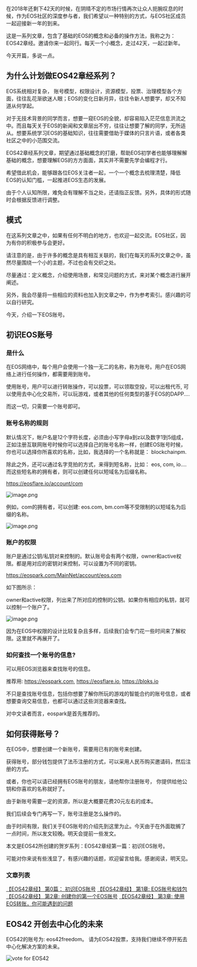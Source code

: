 在2018年还剩下42天的时候，在阴晴不定的市场行情再次让众人扼腕叹息的时候，作为EOS社区的深度参与者，我们希望以一种特别的方式，与EOS社区成员一起迎接新一年的到来。

这是一系列文章，包含了基础的EOS的概念和必备的操作方法，我称之为：EOS42章经。邀请你来一起同行。每天一个小概念，走过42天，一起过新年。

今天开篇，多说一点。

## 为什么计划做EOS42章经系列？

EOS系统相对复杂， 账号模型，权限设计，资源模型，投票、治理模型各个方面，往往乱花渐欲迷人眼；EOS的变化日新月异，往往令新人想要学，却又不知道从何学起。

对于无技术背景的同学而言，想要一窥EOS的全貌，却容易陷入茫茫信息洪流之中。而且每天关于EOS的新闻和文章层出不穷，往往让想要了解的同学，无所适从。想要系统学习EOS的基础知识，往往需要借助于媒体的只言片语，或者各类社区之中的小范围交流。

EOS42章经系列文章，期望通过基础概念的打磨，帮助EOS初学者也能够理解解基础的概念，想要理解EOS的方方面面，其实并不需要先学会编程才行。

希望借此机会，能够跟各位EOS关注者一起，一个一个概念去梳理清楚，降低EOS的认知门槛，一起推进EOS生态的发展。

由于个人认知所限，难免会有理解不当之处，还请指正反馈。另外，具体的形式随时会根据反馈进行调整。

##  模式

在这系列文章之中，如果有任何不明白的地方，也欢迎一起交流。EOS社区，因为有你的积极参与会更好。

请注意的是，由于许多的概念是具有相互关联的，我们在每天的系列文章之中，虽然尽量围绕一个小的主题，不过也会有交织之处。

尽量通过：定义概念，介绍使用场景，和常见问题的方式，来对某个概念进行展开阐述。

另外，我会尽量将一些相应的资料也加入到文章之中，作为参考索引。感兴趣的可以自行研究。

今天，介绍一下EOS账号。

## 初识EOS账号

### 是什么

在EOS网络中，每个用户会使用一个独一无二的名称，称为账号。用户在EOS网络上进行任何操作，都需要用到账号。

使用账号，用户可以进行转账操作，可以投票，可以领取空投，可以出租代币,  可以使用去中心化交易所，可以玩游戏，或者其他的任何类型的基于EOS的DAPP....

而这一切，只需要一个账号即可。

### 账号名称的规则

默认情况下，帐户名是12个字符长度，必须由小写字母a到z以及数字1到5组成，正如注册互联网账号时候你可以选择自己的账号名称一样，创建EOS账号时候，你也可以选择你所喜欢的名称，比如，我选择的一个名称就是： blockchainpm.

除此之外，还可以通过名字竞拍的方式，来得到短名称，比如： eos, com, io.... 而这些短名称的拥有者，则可以创建任何以短域名为后缀名称。

https://eosflare.io/account/com

![image.png](https://upload-images.jianshu.io/upload_images/1084915-d0b545263a46781e.png?imageMogr2/auto-orient/strip%7CimageView2/2/w/1240)


例如，com的拥有者，可以创建: eos.com, bm.com等不受限制的以短域名为后缀的名称。

![image.png](https://upload-images.jianshu.io/upload_images/1084915-17e06953dcdfeff5.png?imageMogr2/auto-orient/strip%7CimageView2/2/w/1240)


### 账户的权限

账户是通过公钥/私钥对来控制的。默认账号会有两个权限，owner和active权限。都是用对应的密钥对来控制，可以设置为不同的密钥。

https://eospark.com/MainNet/account/eos.com

如下图所示：

owner和active权限，列出来了所对应的控制的公钥。如果你有相应的私钥，就可以控制一个账户了。

![image.png](https://upload-images.jianshu.io/upload_images/1084915-f425aa03b2185521.png?imageMogr2/auto-orient/strip%7CimageView2/2/w/1240)

因为在EOS中权限的设计比较复杂且多样，后续我们会专门花一些时间来了解权限。这里就不再展开了。

###  如何查找一个账号的信息?

可以用EOS浏览器来查找账号的信息。

推荐用: https://eospark.com, https://eosflare.io, https://bloks.io

不只是查找账号信息，包括你想要了解你所玩的游戏的智能合约的账号信息，或者想要查询交易信息，也都可以通过这些浏览器来查找。

对中文读者而言，eospark是首先推荐的。


## 如何获得账号？

在EOS中，想要创建一个新账号，需要用已有的账号来创建。

获得账号，部分钱包提供了法币注册的方式，可以采用人民币购买邀请码，然后注册的方式。

或者，你也可以请已经拥有EOS账号的朋友，请他帮你注册账号， 你提供给他公钥和你喜欢的名称就好了。

由于新账号需要一定的资源，所以是大概要花费20元左右的成本。

我们后续会专门再写一下，账号注册是怎么操作的。

由于时间有限，我们关于EOS账号的介绍先到这里为止。今天由于在外面耽搁了一点时间，所以发文较晚。明天会提前一些发文。

本文是EOS42所创建的贺岁系列：EOS42章经第一篇：初识EOS账号。

可能对你来说有些浅显了，有感兴趣的话题，欢迎留言给我。感谢阅读，明天见。

### 文章列表
[【EOS42章经】 第0篇： 初识EOS账号](https://bihu.com/article/1596783525)
[【EOS42章经】 第1章: EOS账号和钱包](https://bihu.com/article/1198397230)
[【EOS42章经】 第2章:  创建你的第一个EOS账号](https://bihu.com/article/1839847881)
[【EOS42章经】 第3章: 使用EOS转账，你可能遇到的问题
](https://bihu.com/article/1795947835)

## EOS42 开创去中心化的未来

EOS42的账号为: eos42freedom。
请为EOS42投票，支持我们继续不停开拓去中心化解决方案的未来。

![vote for EOS42](https://upload-images.jianshu.io/upload_images/1084915-6ed2991946eccf72.png?imageMogr2/auto-orient/strip%7CimageView2/2/w/1240)



